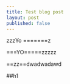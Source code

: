 ```yaml
---
title: Test blog post
layout: post
published: false
---
```

zzzYo
=======z

===YO=====zzzzz

==zz==dwadwadawd

##h1